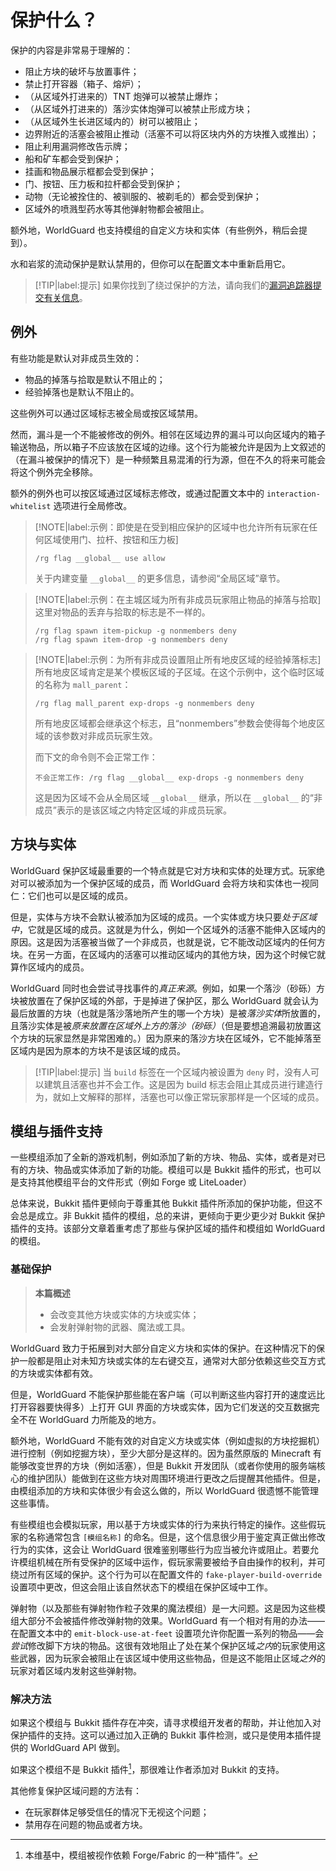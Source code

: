 # 保护什么？

保护的内容是非常易于理解的：
* 阻止方块的破坏与放置事件；
* 禁止打开容器（箱子、熔炉）；
* （从区域外打进来的）TNT 炮弹可以被禁止爆炸；
* （从区域外打进来的）落沙实体炮弹可以被禁止形成方块；
* （从区域外生长进区域内的）树可以被阻止；
* 边界附近的活塞会被阻止推动（活塞不可以将区块内外的方块推入或推出）；
* 阻止利用漏洞修改告示牌；
* 船和矿车都会受到保护；
* 挂画和物品展示框都会受到保护；
* 门、按钮、压力板和拉杆都会受到保护；
* 动物（无论被拴住的、被驯服的、被剃毛的）都会受到保护；
* 区域外的喷溅型药水等其他弹射物都会被阻止。

额外地，WorldGuard 也支持模组的自定义方块和实体（有些例外，稍后会提到）。

水和岩浆的流动保护是默认禁用的，但你可以在配置文本中重新启用它。

> [!TIP|label:提示]
> 如果你找到了绕过保护的方法，请向我们的[漏洞追踪器提交有关信息](https://dev.enginehub.org/youtrack/issues/WORLDGUARD)。

## 例外

有些功能是默认对非成员生效的：

* 物品的掉落与拾取是默认不阻止的；
* 经验掉落也是默认不阻止的。

这些例外可以通过区域标志被全局或按区域禁用。

然而，漏斗是一个不能被修改的例外。相邻在区域边界的漏斗可以向区域内的箱子输送物品，所以箱子不应该放在区域的边缘。这个行为能被允许是因为上文叙述的（在漏斗被保护的情况下）是一种频繁且易混淆的行为源，但在不久的将来可能会将这个例外完全移除。

额外的例外也可以按区域通过区域标志修改，或通过配置文本中的 `interaction-whitelist` 选项进行全局修改。

> [!NOTE|label:示例：即使是在受到相应保护的区域中也允许所有玩家在任何区域使用门、拉杆、按钮和压力板]
> ```
> /rg flag __global__ use allow
> ```
> 关于内建变量 `__global__` 的更多信息，请参阅“全局区域”章节。

> [!NOTE|label:示例：在主城区域为所有非成员玩家阻止物品的掉落与拾取]
> 这里对物品的丢弃与拾取的标志是不一样的。
> ```
> /rg flag spawn item-pickup -g nonmembers deny
> /rg flag spawn item-drop -g nonmembers deny
> ```

> [!NOTE|label:示例：为所有非成员设置阻止所有地皮区域的经验掉落标志]
> 所有地皮区域肯定是某个模板区域的子区域。在这个示例中，这个临时区域的名称为 `mall_parent`：
> ```
> /rg flag mall_parent exp-drops -g nonmembers deny
> ```
> 所有地皮区域都会继承这个标志，且“nonmembers”参数会使得每个地皮区域的该参数对非成员玩家生效。
> 
> 而下文的命令则不会正常工作：
> ```
> 不会正常工作: /rg flag __global__ exp-drops -g nonmembers deny
> ```
> 这是因为区域不会从全局区域 `__global__` 继承，所以在 `__global__` 的“非成员”表示的是该区域之内特定区域的非成员玩家。

## 方块与实体

WorldGuard 保护区域最重要的一个特点就是它对方块和实体的处理方式。玩家绝对可以被添加为一个保护区域的成员，而 WorldGuard 会将方块和实体也一视同仁：它们也可以是区域的成员。

但是，实体与方块不会默认被添加为区域的成员。一个实体或方块只要*处于区域中*，它就是区域的成员。这就是为什么，例如一个区域外的活塞不能伸入区域内的原因。这是因为活塞被当做了一个非成员，也就是说，它不能改动区域内的任何方块。在另一方面，在区域内的活塞可以推动区域内的其他方块，因为这个时候它就算作区域内的成员。

WorldGuard 同时也会尝试寻找事件的*真正来源*。例如，如果一个落沙（砂砾）方块被放置在了保护区域的外部，于是掉进了保护区，那么 WorldGuard 就会认为最后放置的方块（也就是落沙落地所产生的哪一个方块）是被*落沙实体*所放置的，且落沙实体是被*原来放置在区域外上方的落沙（砂砾）*（但是要想追溯最初放置这个方块的玩家显然是非常困难的。）因为原来的落沙方块在区域外，它不能掉落至区域内是因为原本的方块不是该区域的成员。

> [!TIP|label:提示]
> 当 `build` 标签在一个区域内被设置为 `deny` 时，没有人可以建筑且活塞也并不会工作。这是因为 build 标志会阻止其成员进行建造行为，就如上文解释的那样，活塞也可以像正常玩家那样是一个区域的成员。

## 模组与插件支持

一些模组添加了全新的游戏机制，例如添加了新的方块、物品、实体，或者是对已有的方块、物品或实体添加了新的功能。模组可以是 Bukkit 插件的形式，也可以是支持其他模组平台的文件形式（例如 Forge 或 LiteLoader）

总体来说，Bukkit 插件更倾向于尊重其他 Bukkit 插件所添加的保护功能，但这不会总是成立。非 Bukkit 插件的模组，总的来讲，更倾向于更少更少对 Bukkit 保护插件的支持。该部分文章着重考虑了那些与保护区域的插件和模组如 WorldGuard 的模组。

### 基础保护

> **本篇概述**    
> * 会改变其他方块或实体的方块或实体；
> * 会发射弹射物的武器、魔法或工具。

WorldGuard 致力于拓展到对大部分自定义方块和实体的保护。在这种情况下的保护一般都是阻止对未知方块或实体的左右键交互，通常对大部分依赖这些交互方式的方块或实体都有效。

但是，WorldGuard 不能保护那些能在客户端（可以判断这些内容打开的速度远比打开容器要快得多）上打开 GUI 界面的方块或实体，因为它们发送的交互数据完全不在 WorldGuard 力所能及的地方。

额外地，WorldGuard 不能有效的对自定义方块或实体（例如虚拟的方块挖掘机）进行控制（例如挖掘方块），至少大部分是这样的。因为虽然原版的 Minecraft 有能够改变世界的方块（例如活塞），但是 Bukkit 开发团队（或者你使用的服务端核心的维护团队）能做到在这些方块对周围环境进行更改之后提醒其他插件。但是，由模组添加的方块和实体很少有会这么做的，所以 WorldGuard 很遗憾不能管理这些事情。

有些模组也会模拟玩家，用以基于方块或实体的行为来执行特定的操作。这些假玩家的名称通常包含 `[模组名称]` 的命名。但是，这个信息很少用于鉴定真正做出修改行为的实体，这会让 WorldGuard 很难鉴别哪些行为应当被允许或阻止。若要允许模组机械在所有受保护的区域中运作，假玩家需要被给予自由操作的权利，并可绕过所有区域的保护。这个行为可以在配置文件的 `fake-player-build-override` 设置项中更改，但这会阻止该自然状态下的模组在保护区域中工作。

弹射物（以及那些有弹射物作粒子效果的魔法模组）是一大问题。这是因为这些模组大部分不会被插件修改弹射物的效果。WorldGuard 有一个相对有用的办法——在配置文本中的 `emit-block-use-at-feet` 设置项允许你配置一系列的物品——会*尝试*修改脚下方块的物品。这很有效地阻止了处在某个保护区域*之内*的玩家使用这些武器，因为玩家会被阻止在该区域中使用这些物品，但是这不能阻止区域*之外*的玩家对着区域内发射这些弹射物。

### 解决方法

如果这个模组与 Bukkit 插件存在冲突，请寻求模组开发者的帮助，并让他加入对保护插件的支持。这可以通过加入正确的 Bukkit 事件检测，或只是使用本插件提供的 WorldGuard API 做到。

如果这个模组不是 Bukkit 插件[^1]，那很难让作者添加对 Bukkit 的支持。

其他修复保护区域问题的方法有：

* 在玩家群体足够受信任的情况下无视这个问题；
* 禁用存在问题的物品或者方块。

[^1]: 本维基中，模组被视作依赖 Forge/Fabric 的一种“插件”。 